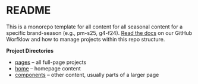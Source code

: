 # README

This is a monorepo template for all content for all seasonal content for a specific brand-season (e.g., pm-s25, g4-f24). [Read the docs](https://www.notion.so/pmsiteops/GitHub-Workflow-db607f811f3c484da807a140e7435114?pvs=4) on our GitHub Worfklow and how to manage projects within this repo structure.

**Project Directories**

- [pages](/pages/) – all full-page projects
- [home](/home/) – homepage content
- [components](/components/) – other content, usually parts of a larger page